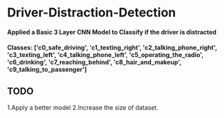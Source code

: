 # Driver-Distraction-Detection

#### Applied a Basic 3 Layer CNN Model to Classify if the driver is distracted 
#### Classes: ['c0_safe_driving', 'c1_texting_right', 'c2_talking_phone_right', 'c3_texting_left', 'c4_talking_phone_left', 'c5_operating_the_radio', 'c6_drinking', 'c7_reaching_behind', 'c8_hair_and_makeup', 'c9_talking_to_passenger']



## TODO 
1.Apply a better model
2.Increase the size of dataset.
